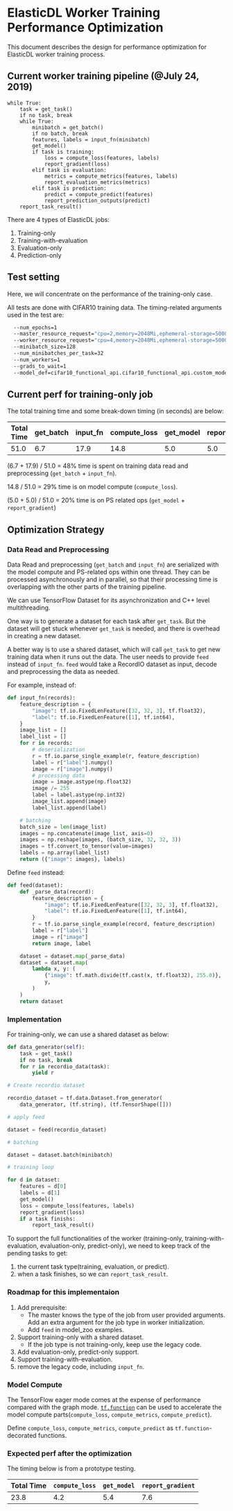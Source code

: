 # ElasticDL Worker Training Performance Optimization

This document describes the design for performance optimization for ElasticDL
worker training process.

## Current worker training pipeline (@July 24, 2019)

```text
while True:
    task = get_task()
    if no task, break
    while True:
        minibatch = get_batch()
        if no batch, break
        features, labels = input_fn(minibatch)
        get_model()
        if task is training:
            loss = compute_loss(features, labels)
            report_gradient(loss)
        elif task is evaluation:
            metrics = compute_metrics(features, labels)
            report_evaluation_metrics(metrics)
        elif task is prediction:
            predict = compute_predict(features)
            report_prediction_outputs(predict)
    report_task_result()
```

There are 4 types of ElasticDL jobs:

1. Training-only
1. Training-with-evaluation
1. Evaluation-only
1. Prediction-only

## Test setting

Here, we will concentrate on the performance of the training-only case.

All tests are done with CIFAR10 training data. The timing-related arguments
used in the test are:

```bash
  --num_epochs=1
  --master_resource_request="cpu=2,memory=2048Mi,ephemeral-storage=5000Mi"
  --worker_resource_request="cpu=4,memory=2048Mi,ephemeral-storage=5000Mi,gpu=1"
  --minibatch_size=128
  --num_minibatches_per_task=32
  --num_workers=1
  --grads_to_wait=1
  --model_def=cifar10_functional_api.cifar10_functional_api.custom_model
```

## Current perf for training-only job

The total training time and some break-down timing (in seconds) are below:

Total Time | get_batch | input_fn | compute_loss | get_model | report_gradient
---|---|---|---|---|---
51.0 | 6.7 | 17.9 | 14.8 | 5.0 | 5.0

(6.7 + 17.9) / 51.0 = 48% time is spent on training data read and preprocessing
(`get_batch` + `input_fn`).

14.8 / 51.0 = 29% time is on model compute (`compute_loss`).

(5.0 + 5.0) / 51.0 = 20% time is on PS related ops (`get_model` +
`report_gradient`)

## Optimization Strategy

### Data Read and Preprocessing

Data Read and preprocessing (`get_batch` and `input_fn`) are serialized with
the model compute and PS-related ops within one thread. They can be processed
asynchronously  and in parallel, so that their processing time is overlapping
with the other parts of the training pipeline.

We can use TensorFlow Dataset for its asynchronization and C++ level
multithreading.

One way is to generate a dataset for each task after `get_task`. But the
dataset will get stuck whenever `get_task` is needed, and there is overhead in
creating a new dataset.

A better way is to use a shared dataset, which will call `get_task` to get new
training data when it runs out the data.
The user needs to provide `feed` instead of `input_fn`. `feed`
would take a RecordIO dataset as input, decode and preprocessing the data as
needed.

For example, instead of:

```python
def input_fn(records):
    feature_description = {
        "image": tf.io.FixedLenFeature([32, 32, 3], tf.float32),
        "label": tf.io.FixedLenFeature([1], tf.int64),
    }
    image_list = []
    label_list = []
    for r in records:
        # deserialization
        r = tf.io.parse_single_example(r, feature_description)
        label = r["label"].numpy()
        image = r["image"].numpy()
        # processing data
        image = image.astype(np.float32)
        image /= 255
        label = label.astype(np.int32)
        image_list.append(image)
        label_list.append(label)

    # batching
    batch_size = len(image_list)
    images = np.concatenate(image_list, axis=0)
    images = np.reshape(images, (batch_size, 32, 32, 3))
    images = tf.convert_to_tensor(value=images)
    labels = np.array(label_list)
    return ({"image": images}, labels)
```

Define `feed` instead:

```python
def feed(dataset):
    def _parse_data(record):
        feature_description = {
            "image": tf.io.FixedLenFeature([32, 32, 3], tf.float32),
            "label": tf.io.FixedLenFeature([1], tf.int64),
        }
        r = tf.io.parse_single_example(record, feature_description)
        label = r["label"]
        image = r["image"]
        return image, label

    dataset = dataset.map(_parse_data)
    dataset = dataset.map(
        lambda x, y: (
            {"image": tf.math.divide(tf.cast(x, tf.float32), 255.0)},
            y,
        )
    )
    return dataset
```

### Implementation

For training-only, we can use a shared dataset as below:

```python
def data_generator(self):
    task = get_task()
    if no task, break
    for r in recordio_data(task):
        yield r

# Create recordio dataset

recordio_dataset = tf.data.Dataset.from_generator(
    data_generator, (tf.string), (tf.TensorShape([]))

# apply feed

dataset = feed(recordio_dataset)

# batching

dataset = dataset.batch(minibatch)

# training loop

for d in dataset:
    features = d[0]
    labels = d[1]
    get_model()
    loss = compute_loss(features, labels)
    report_gradient(loss)
    if a task finishs:
        report_task_result()
```

To support the full functionalities of the worker (training-only,
training-with-evaluation, evaluation-only, predict-only), we need to keep track
of the pending tasks to get:

1. the current task type(training, evaluation, or predict).
2. when a task finishes, so we can `report_task_result`.

### Roadmap for this implementaion

1. Add prerequisite:
   - The master knows the type of the job from user provided arguments. Add an
extra argument for the job type in worker initialization.
   - Add `feed` in model_zoo examples.
2. Support training-only with a shared dataset.
   - If the job type is not training-only, keep use the legacy code.
3. Add evaluation-only, predict-only support.
4. Support training-with-evaluation.
5. remove the legacy code, including `input_fn`.

### Model Compute

The TensorFlow eager mode comes at the expense of performance compared with the
graph mode.
[`tf.function`](https://www.tensorflow.org/beta/tutorials/eager/tf_function)
can be used to accelerate the model compute parts(`compute_loss`,
`compute_metrics`, `compute_predict`).

Define `compute_loss`, `compute_metrics`, `compute_predict` as
`tf.function`-decorated functions.

### Expected perf after the optimization

The timing below is from a prototype testing.

Total Time | `compute_loss` | `get_model` | `report_gradient`
---|---|---|---
23.8 | 4.2 | 5.4 | 7.6
